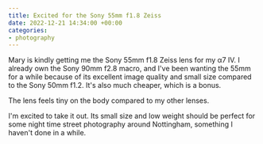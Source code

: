 ```yaml
---
title: Excited for the Sony 55mm f1.8 Zeiss
date: 2022-12-21 14:34:00 +00:00
categories:
- photography
---
```


Mary is kindly getting me the Sony 55mm f1.8 Zeiss lens for my α7 IV. I already own the Sony 90mm f2.8 macro, and I've been wanting the 55mm for a while because of its excellent image quality and small size compared to the Sony 50mm f1.2. It's also much cheaper, which is a bonus.

The lens feels tiny on the body compared to my other lenses.

I'm excited to take it out. Its small size and low weight should be perfect for some night time street photography around Nottingham, something I haven't done in a while.